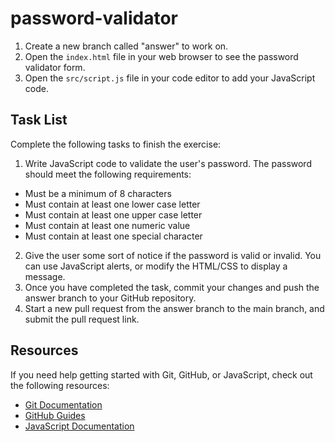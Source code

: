# password-validator

1. Create a new branch called "answer" to work on.
2. Open the `index.html` file in your web browser to see the password validator form.
3. Open the `src/script.js` file in your code editor to add your JavaScript code.

## Task List

Complete the following tasks to finish the exercise:

1. Write JavaScript code to validate the user's password. The password should meet the following requirements:
- Must be a minimum of 8 characters
- Must contain at least one lower case letter
- Must contain at least one upper case letter
- Must contain at least one numeric value
- Must contain at least one special character
2. Give the user some sort of notice if the password is valid or invalid. You can use JavaScript alerts, or modify the HTML/CSS to display a message.
3. Once you have completed the task, commit your changes and push the answer branch to your GitHub repository.
4. Start a new pull request from the answer branch to the main branch, and submit the pull request link.

## Resources

If you need help getting started with Git, GitHub, or JavaScript, check out the following resources:

- [Git Documentation](https://git-scm.com/doc)
- [GitHub Guides](https://guides.github.com/)
- [JavaScript Documentation](https://developer.mozilla.org/en-US/docs/Web/JavaScript)
